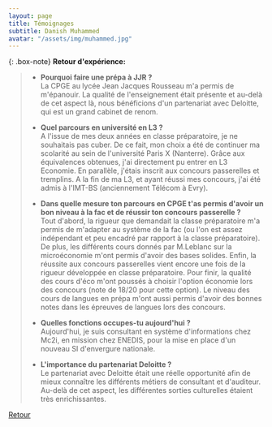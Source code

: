 ```yaml
---
layout: page
title: Témoignages
subtitle: Danish Muhammed
avatar: "/assets/img/muhammed.jpg"
---
```


{: .box-note}
**Retour d'expérience:** 

>- **Pourquoi faire une prépa à JJR ?**   
>La CPGE au lycée Jean Jacques Rousseau m'a permis de m'épanouir. La qualité de l'enseignement était présente et au-delà de cet aspect là, nous bénéficions d'un partenariat avec Deloitte, qui est un grand cabinet de renom.
>
>- **Quel parcours en université en L3 ?**   
>A l'issue de mes deux années en classe préparatoire, je ne souhaitais pas cuber.
De ce fait, mon choix a été de continuer ma scolarité au sein de l'université Paris X (Nanterre). Grâce aux équivalences obtenues, j'ai directement pu entrer en L3 Economie. En parallèle, j'étais inscrit aux concours passerelles et tremplins.
A la fin de ma L3, et ayant réussi mes concours, j'ai été admis à l'IMT-BS (anciennement Télécom à Evry).
>
>- **Dans quelle mesure ton parcours en CPGE t'as permis d'avoir un bon niveau à la fac et de réussir ton concours passerelle ?**   
>Tout d'abord, la rigueur que demandait la classe préparatoire m'a permis de m'adapter au système de la fac (ou l'on est assez indépendant et peu encadré par rapport à la classe préparatoire).
>De plus, les différents cours donnés par M.Leblanc sur la microéconomie m'ont permis d'avoir des bases solides.
>Enfin, la réussite aux concours passerelles vient encore une fois de la rigueur développée en classe préparatoire.
>Pour finir, la qualité des cours d'éco m'ont poussés à choisir l'option économie lors des concours (note de 18/20 pour cette option). Le niveau des cours de langues en prépa m'ont aussi permis d'avoir des bonnes notes dans les épreuves de langues lors des concours.
>
>- **Quelles fonctions occupes-tu aujourd'hui ?**   
>Aujourd'hui, je suis consultant en système d'informations chez Mc2i, en mission chez ENEDIS, pour la mise en place d'un nouveau SI d'envergure nationale.
>
>- **L'importance du partenariat Deloitte ?**   
>Le partenariat avec Deloitte était une réelle opportunité afin de mieux connaître les différents métiers de consultant et d'auditeur.
Au-delà de cet aspect, les différentes sorties culturelles étaient très enrichissantes.
 
[Retour](/temoignages)
